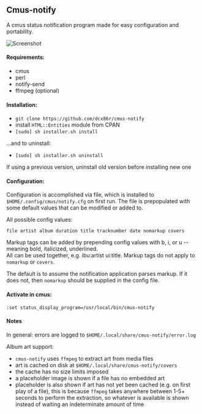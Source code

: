 ## Cmus-notify

A cmus status notification program made for easy configuration and portability.

![Screenshot](https://raw.githubusercontent.com/dcx86r/cmus-notify/master/ntfyscrt.jpg)

#### Requirements:

* cmus
* perl
* notify-send
* ffmpeg (optional)

#### Installation:

* `git clone https://github.com/dcx86r/cmus-notify`  
* install `HTML::Entities` module from CPAN
* `[sudo] sh installer.sh install`

...and to uninstall:  
* `[sudo] sh installer.sh uninstall`

If using a previous version, uninstall old version before installing new one

#### Configuration:

Configuration is accomplished via file, which is installed to `$HOME/.config/cmus/notify.cfg`
on first run. The file is prepopulated with some default values that can be modified or
added to.

All possible config values:

`file artist album duration title tracknumber date nomarkup covers`

Markup tags can be added by prepending config values with b, i, or u -- meaning bold, italicized, underlined.  
All can be used together, e.g. ibu:artist ui:title. Markup tags do not apply to `nomarkup` or `covers`.

The default is to assume the notification application parses markup. If it does not, then `nomarkup` should be supplied in the config file.

#### Activate in cmus:

`:set status_display_program=/usr/local/bin/cmus-notify`

#### Notes

In general: errors are logged to `$HOME/.local/share/cmus-notify/error.log`

Album art support:  
* `cmus-notify` uses `ffmpeg` to extract art from media files
* art is cached on disk at `$HOME/.local/share/cmus-notify/covers`
* the cache has no size limits imposed
* a placeholder image is shown if a file has no embedded art
* placeholder is also shown if art has not yet been cached (e.g. on first play 
of a file), this is because `ffmpeg` takes anywhere between 1-5+ seconds to
perform the extraction, so whatever is available is shown instead of waiting
an indeterminate amount of time

